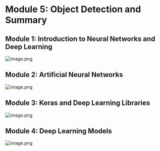 

# Module 5: Object Detection and Summary
## Module 1: Introduction to Neural Networks and Deep Learning
![image.png](https://prod-files-secure.s3.us-west-2.amazonaws.com/03e82b26-cccb-4906-bb56-adabcbdc0655/a8d40bcb-c482-4026-8872-311e16b2dc63/image.png?X-Amz-Algorithm=AWS4-HMAC-SHA256&X-Amz-Content-Sha256=UNSIGNED-PAYLOAD&X-Amz-Credential=ASIAZI2LB46634MK7TTL%2F20250204%2Fus-west-2%2Fs3%2Faws4_request&X-Amz-Date=20250204T091529Z&X-Amz-Expires=3600&X-Amz-Security-Token=IQoJb3JpZ2luX2VjEBEaCXVzLXdlc3QtMiJHMEUCIGy3Tg%2Fd8EZMqDTiolwKZ%2BBCDd6LYTBaWFN6ZvKQnTLSAiEAppqxE5P0BG9K8n57reTpdT9WJxnnrE4e%2FtNM7cmyjo8q%2FwMIKhAAGgw2Mzc0MjMxODM4MDUiDLDLIp2%2FELWKO0ZXyCrcA59GR0JGIlW3ReIFyr0gKcQ5h2%2FF%2Fz4wZkdt%2BxbxJSSjzlQ2Y77A%2FsGjDlw96rIhP9TAYyQcVVSWAXHOyzuxsuIz3434hysQGV0pAV%2FWZK4na4oQToVqN8Srtkj1sxKkRmCM2bgkXO37h83mVXVO6DJAVyKdPagJEtFqglsncomJjQ%2F8cafaZvPVACOsiURkphl%2BfCr%2BsJL%2BGePdh9kXN%2Bt3wVussa%2Ba99phAC46%2BIis2mlCotUpvQy%2F6s24kwC7AgZ%2B9IwMLj%2BNyVmrkjcfEFPiNih6ZUuLxHZAodWxRGtQAsG0KI6uBoovB%2Bm9qm1kOqf%2BvKJJ92kLPye9zHAgupwbqY6EKevDG0YbyRCHZXGncdiZi4RCOoVcL94Vs2E%2Bof9alOCV699AD2rp8fKdykbCUaGf%2FAh8NE43WaZBjBhML%2FV9%2BZAjVljKQab17ChIEb24kjvtJ99UP1J3QQXhTOlHvtrvh9%2BHeaK%2BKOOXk2rGg8Lwrs5cJ2TpLSuskn65sZVbnMO2P4gNY8A1u1SWvlrA75x0%2B%2BaceByOfYMUuDkogyRri%2B1Lc0D8iUiiYzK7wzAOo7VKYWKSRBjZZUXbJJGBGgcICK9WOk1spzuPcxkT20sYuiP1kyVBYBLWMNWuh70GOqUBFY%2BqLS1%2FKS0ANnGWxC2PuXuD%2FYvsIVjmSrnsX6jIqzzFAyo%2BNfUwu67EYAkNchD4SSg%2B6jeXP%2FBNbSeQN%2FfmrKgPF8SBvWMM9sOp3gTzhN3KLu311KoVI%2Bodoa16EvcGYwSWBh0ZdWHg02VOTa8XxiA35Z92KAlU6ma1hOnDrL0b0by6W%2Fl%2BBmPse99G7jaZAXPrDUSAtKJzMyODw57ueQwaIVwh&X-Amz-Signature=298df22dcf00c22f8a6c47fbe254982f242b497ab13860a6ce9c7d67e5fd758a&X-Amz-SignedHeaders=host&x-id=GetObject)
## Module 2: Artificial Neural Networks
![image.png](https://prod-files-secure.s3.us-west-2.amazonaws.com/03e82b26-cccb-4906-bb56-adabcbdc0655/5157ca89-62da-41d9-a98f-6432b71047a9/image.png?X-Amz-Algorithm=AWS4-HMAC-SHA256&X-Amz-Content-Sha256=UNSIGNED-PAYLOAD&X-Amz-Credential=ASIAZI2LB46634MK7TTL%2F20250204%2Fus-west-2%2Fs3%2Faws4_request&X-Amz-Date=20250204T091529Z&X-Amz-Expires=3600&X-Amz-Security-Token=IQoJb3JpZ2luX2VjEBEaCXVzLXdlc3QtMiJHMEUCIGy3Tg%2Fd8EZMqDTiolwKZ%2BBCDd6LYTBaWFN6ZvKQnTLSAiEAppqxE5P0BG9K8n57reTpdT9WJxnnrE4e%2FtNM7cmyjo8q%2FwMIKhAAGgw2Mzc0MjMxODM4MDUiDLDLIp2%2FELWKO0ZXyCrcA59GR0JGIlW3ReIFyr0gKcQ5h2%2FF%2Fz4wZkdt%2BxbxJSSjzlQ2Y77A%2FsGjDlw96rIhP9TAYyQcVVSWAXHOyzuxsuIz3434hysQGV0pAV%2FWZK4na4oQToVqN8Srtkj1sxKkRmCM2bgkXO37h83mVXVO6DJAVyKdPagJEtFqglsncomJjQ%2F8cafaZvPVACOsiURkphl%2BfCr%2BsJL%2BGePdh9kXN%2Bt3wVussa%2Ba99phAC46%2BIis2mlCotUpvQy%2F6s24kwC7AgZ%2B9IwMLj%2BNyVmrkjcfEFPiNih6ZUuLxHZAodWxRGtQAsG0KI6uBoovB%2Bm9qm1kOqf%2BvKJJ92kLPye9zHAgupwbqY6EKevDG0YbyRCHZXGncdiZi4RCOoVcL94Vs2E%2Bof9alOCV699AD2rp8fKdykbCUaGf%2FAh8NE43WaZBjBhML%2FV9%2BZAjVljKQab17ChIEb24kjvtJ99UP1J3QQXhTOlHvtrvh9%2BHeaK%2BKOOXk2rGg8Lwrs5cJ2TpLSuskn65sZVbnMO2P4gNY8A1u1SWvlrA75x0%2B%2BaceByOfYMUuDkogyRri%2B1Lc0D8iUiiYzK7wzAOo7VKYWKSRBjZZUXbJJGBGgcICK9WOk1spzuPcxkT20sYuiP1kyVBYBLWMNWuh70GOqUBFY%2BqLS1%2FKS0ANnGWxC2PuXuD%2FYvsIVjmSrnsX6jIqzzFAyo%2BNfUwu67EYAkNchD4SSg%2B6jeXP%2FBNbSeQN%2FfmrKgPF8SBvWMM9sOp3gTzhN3KLu311KoVI%2Bodoa16EvcGYwSWBh0ZdWHg02VOTa8XxiA35Z92KAlU6ma1hOnDrL0b0by6W%2Fl%2BBmPse99G7jaZAXPrDUSAtKJzMyODw57ueQwaIVwh&X-Amz-Signature=f1e3352152c1663d720982c75796ffb3182c8f428e0326814e4d9fcc2a30d239&X-Amz-SignedHeaders=host&x-id=GetObject)
## Module 3: Keras and Deep Learning Libraries
![image.png](https://prod-files-secure.s3.us-west-2.amazonaws.com/03e82b26-cccb-4906-bb56-adabcbdc0655/5089ce50-05f1-470d-ad42-42503bf1df5f/image.png?X-Amz-Algorithm=AWS4-HMAC-SHA256&X-Amz-Content-Sha256=UNSIGNED-PAYLOAD&X-Amz-Credential=ASIAZI2LB46634MK7TTL%2F20250204%2Fus-west-2%2Fs3%2Faws4_request&X-Amz-Date=20250204T091529Z&X-Amz-Expires=3600&X-Amz-Security-Token=IQoJb3JpZ2luX2VjEBEaCXVzLXdlc3QtMiJHMEUCIGy3Tg%2Fd8EZMqDTiolwKZ%2BBCDd6LYTBaWFN6ZvKQnTLSAiEAppqxE5P0BG9K8n57reTpdT9WJxnnrE4e%2FtNM7cmyjo8q%2FwMIKhAAGgw2Mzc0MjMxODM4MDUiDLDLIp2%2FELWKO0ZXyCrcA59GR0JGIlW3ReIFyr0gKcQ5h2%2FF%2Fz4wZkdt%2BxbxJSSjzlQ2Y77A%2FsGjDlw96rIhP9TAYyQcVVSWAXHOyzuxsuIz3434hysQGV0pAV%2FWZK4na4oQToVqN8Srtkj1sxKkRmCM2bgkXO37h83mVXVO6DJAVyKdPagJEtFqglsncomJjQ%2F8cafaZvPVACOsiURkphl%2BfCr%2BsJL%2BGePdh9kXN%2Bt3wVussa%2Ba99phAC46%2BIis2mlCotUpvQy%2F6s24kwC7AgZ%2B9IwMLj%2BNyVmrkjcfEFPiNih6ZUuLxHZAodWxRGtQAsG0KI6uBoovB%2Bm9qm1kOqf%2BvKJJ92kLPye9zHAgupwbqY6EKevDG0YbyRCHZXGncdiZi4RCOoVcL94Vs2E%2Bof9alOCV699AD2rp8fKdykbCUaGf%2FAh8NE43WaZBjBhML%2FV9%2BZAjVljKQab17ChIEb24kjvtJ99UP1J3QQXhTOlHvtrvh9%2BHeaK%2BKOOXk2rGg8Lwrs5cJ2TpLSuskn65sZVbnMO2P4gNY8A1u1SWvlrA75x0%2B%2BaceByOfYMUuDkogyRri%2B1Lc0D8iUiiYzK7wzAOo7VKYWKSRBjZZUXbJJGBGgcICK9WOk1spzuPcxkT20sYuiP1kyVBYBLWMNWuh70GOqUBFY%2BqLS1%2FKS0ANnGWxC2PuXuD%2FYvsIVjmSrnsX6jIqzzFAyo%2BNfUwu67EYAkNchD4SSg%2B6jeXP%2FBNbSeQN%2FfmrKgPF8SBvWMM9sOp3gTzhN3KLu311KoVI%2Bodoa16EvcGYwSWBh0ZdWHg02VOTa8XxiA35Z92KAlU6ma1hOnDrL0b0by6W%2Fl%2BBmPse99G7jaZAXPrDUSAtKJzMyODw57ueQwaIVwh&X-Amz-Signature=5f6967d944fc49b2cdf9e9d0396a95b13d36a2a5480638d6939efe61b748a6dd&X-Amz-SignedHeaders=host&x-id=GetObject)
## Module 4: Deep Learning Models
![image.png](https://prod-files-secure.s3.us-west-2.amazonaws.com/03e82b26-cccb-4906-bb56-adabcbdc0655/4e22fcb0-cfbc-4d28-b961-b9b8fde071f0/image.png?X-Amz-Algorithm=AWS4-HMAC-SHA256&X-Amz-Content-Sha256=UNSIGNED-PAYLOAD&X-Amz-Credential=ASIAZI2LB46634MK7TTL%2F20250204%2Fus-west-2%2Fs3%2Faws4_request&X-Amz-Date=20250204T091529Z&X-Amz-Expires=3600&X-Amz-Security-Token=IQoJb3JpZ2luX2VjEBEaCXVzLXdlc3QtMiJHMEUCIGy3Tg%2Fd8EZMqDTiolwKZ%2BBCDd6LYTBaWFN6ZvKQnTLSAiEAppqxE5P0BG9K8n57reTpdT9WJxnnrE4e%2FtNM7cmyjo8q%2FwMIKhAAGgw2Mzc0MjMxODM4MDUiDLDLIp2%2FELWKO0ZXyCrcA59GR0JGIlW3ReIFyr0gKcQ5h2%2FF%2Fz4wZkdt%2BxbxJSSjzlQ2Y77A%2FsGjDlw96rIhP9TAYyQcVVSWAXHOyzuxsuIz3434hysQGV0pAV%2FWZK4na4oQToVqN8Srtkj1sxKkRmCM2bgkXO37h83mVXVO6DJAVyKdPagJEtFqglsncomJjQ%2F8cafaZvPVACOsiURkphl%2BfCr%2BsJL%2BGePdh9kXN%2Bt3wVussa%2Ba99phAC46%2BIis2mlCotUpvQy%2F6s24kwC7AgZ%2B9IwMLj%2BNyVmrkjcfEFPiNih6ZUuLxHZAodWxRGtQAsG0KI6uBoovB%2Bm9qm1kOqf%2BvKJJ92kLPye9zHAgupwbqY6EKevDG0YbyRCHZXGncdiZi4RCOoVcL94Vs2E%2Bof9alOCV699AD2rp8fKdykbCUaGf%2FAh8NE43WaZBjBhML%2FV9%2BZAjVljKQab17ChIEb24kjvtJ99UP1J3QQXhTOlHvtrvh9%2BHeaK%2BKOOXk2rGg8Lwrs5cJ2TpLSuskn65sZVbnMO2P4gNY8A1u1SWvlrA75x0%2B%2BaceByOfYMUuDkogyRri%2B1Lc0D8iUiiYzK7wzAOo7VKYWKSRBjZZUXbJJGBGgcICK9WOk1spzuPcxkT20sYuiP1kyVBYBLWMNWuh70GOqUBFY%2BqLS1%2FKS0ANnGWxC2PuXuD%2FYvsIVjmSrnsX6jIqzzFAyo%2BNfUwu67EYAkNchD4SSg%2B6jeXP%2FBNbSeQN%2FfmrKgPF8SBvWMM9sOp3gTzhN3KLu311KoVI%2Bodoa16EvcGYwSWBh0ZdWHg02VOTa8XxiA35Z92KAlU6ma1hOnDrL0b0by6W%2Fl%2BBmPse99G7jaZAXPrDUSAtKJzMyODw57ueQwaIVwh&X-Amz-Signature=f99b970ec83c883ef1dc1bcfa7bcc1ca5f2983865cdbba494c9262e2795893b0&X-Amz-SignedHeaders=host&x-id=GetObject)